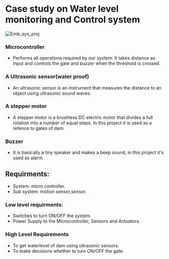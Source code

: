 # Case study on Water level monitoring and Control system 

![Emb_sys_proj](https://user-images.githubusercontent.com/47130828/157209974-56905f57-173c-402a-956e-a71aa4377a5c.PNG)

### Microcontroller
- Performs all operations required by our system. It takes distance as input and controls the gate and buzzer when the threshold is crossed.

### A Ultrasonic sensor(water proof)
- An ultrasonic sensor is an instrument that measures the distance to an object using ultrasonic sound waves.

### A stepper motor
- A stepper motor is a brushless DC electric motor that divides a full rotation into a number of equal steps. In this project it is used as a refence to gates of dam.

### Buzzer
- It is basically a tiny speaker and makes a beep sound, in this project it's used as alarm.

## Requirments:
- System: micro controller.
- Sub system: motion sensor,sensor.

### Low level requirments:
- Switches to turn ON/OFF the system.
- Power Supply to the Microcontroller, Sensors and Actuators.

### High Level Requirements
- To get waterlevel of dam using ultrasonic sensors.
- To make decisions whether to turn ON/OFF the gate.